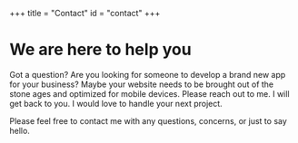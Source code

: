 +++
title = "Contact"
id = "contact"
+++

# We are here to help you

Got a question? Are you looking for someone to develop a brand new app for your business? Maybe your
website needs to be brought out of the stone ages and optimized for mobile devices. Please reach out
to me. I will get back to you. I would love to handle your next project.

Please feel free to contact me with any questions, concerns, or just to say hello.
